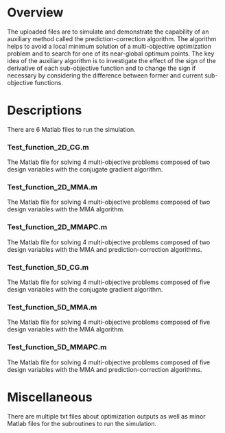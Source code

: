 # Overview
 The uploaded files are to simulate and demonstrate the capability of an auxiliary method called the prediction-correction algorithm. The algorithm helps to avoid a local minimum solution of a multi-objective optimization problem and to search for one of its near-global optimum points. The key idea of the auxiliary algorithm is to investigate the effect of the sign of the derivative of each sub-objective function and to change the sign if necessary by considering the difference between former and current sub-objective functions.


# Descriptions
 There are 6 Matlab files to run the simulation.

### Test_function_2D_CG.m
The Matlab file for solving 4 multi-objective problems composed of two design variables with the conjugate gradient algorithm.

### Test_function_2D_MMA.m
The Matlab file for solving 4 multi-objective problems composed of two design variables with the MMA algorithm.

### Test_function_2D_MMAPC.m
The Matlab file for solving 4 multi-objective problems composed of two design variables with the MMA and prediction-correction algorithms.

### Test_function_5D_CG.m
The Matlab file for solving 4 multi-objective problems composed of five design variables with the conjugate gradient algorithm.

### Test_function_5D_MMA.m
The Matlab file for solving 4 multi-objective problems composed of five design variables with the MMA algorithm.

### Test_function_5D_MMAPC.m
The Matlab file for solving 4 multi-objective problems composed of five design variables with the MMA and prediction-correction algorithms.


# Miscellaneous
There are multiple txt files about optimization outputs as well as minor Matlab files for the subroutines to run the simulation.
